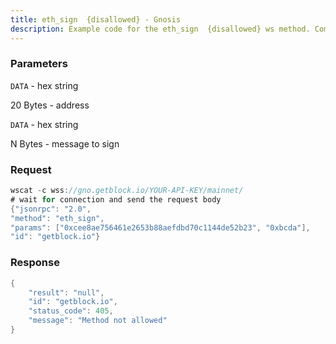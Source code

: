 ```yaml
---
title: eth_sign  {disallowed} - Gnosis
description: Example code for the eth_sign  {disallowed} ws method. Сomplete guide on how to use eth_sign  {disallowed} ws in GetBlock.io Web3 documentation.
---
```


### Parameters


`DATA` - hex string

20 Bytes - address

`DATA` - hex string

N Bytes - message to sign

### Request

``` java
wscat -c wss://gno.getblock.io/YOUR-API-KEY/mainnet/ 
# wait for connection and send the request body 
{"jsonrpc": "2.0",
"method": "eth_sign",
"params": ["0xcee8ae756461e2653b88aefdbd70c1144de52b23", "0xbcda"],
"id": "getblock.io"}
```

###  Response

``` java
{
    "result": "null",
    "id": "getblock.io",
    "status_code": 405,
    "message": "Method not allowed"
}
```

